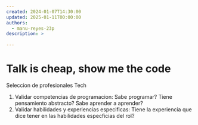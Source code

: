 ```yaml
---
created: 2024-01-07T14:30:00
updated: 2025-01-11T00:00:00
authors:
  - manu-reyes-23p
description: >
    
---
```


# Talk is cheap, show me the code

Seleccion de profesionales Tech

1. Validar competencias de programacion: Sabe programar? Tiene pensamiento abstracto? Sabe aprender a aprender?
2. Validar habilidades y experiencias especificas: Tiene la experiencia que dice tener en las habilidades especficias del rol?
